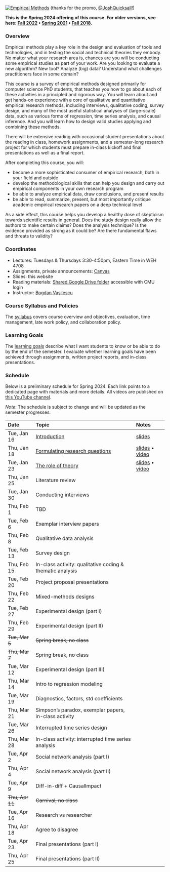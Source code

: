 [![Empirical Methods](assets/promo/promo.001.jpeg)](https://www.youtube.com/watch?v=TFkcCqmlLms "17-803 Empirical Methods")
(thanks for the promo, [@JoshQuicksall](https://twitter.com/JoshQuicksall)!)

**This is the Spring 2024 offering of this course. For older versions, see here: [Fall 2022](fall-2022/) • [Spring 2021](spring-2021/) • [Fall 2018](fall-2018/).**

### Overview

Empirical methods play a key role in the design and evaluation of tools and technologies, 
and in testing the social and technical theories they embody. No matter what your 
research area is, chances are you will be conducting some empirical studies as 
part of your work. Are you looking to evaluate a new algorithm? New tool? 
Analyze (big) data? Understand what challenges practitioners face in some domain? 

This course is a survey of empirical methods designed primarily for computer 
science PhD students, that teaches you how to go about each of these activities 
in a principled and rigorous way. 
You will learn about and get hands-on experience with a core of qualitative and 
quantitative empirical research methods, including interviews, qualitative coding, 
survey design, and many of the most useful statistical analyses of (large-scale) 
data, such as various forms of regression, time series analysis, and causal inference. 
And you will learn how to design valid studies applying and combining these methods.

There will be extensive reading with occasional student presentations about 
the reading in class, homework assignments, and a semester-long research 
project for which students must prepare in-class kickoff and final presentations 
as well as a final report.

After completing this course, you will:

-  become a more sophisticated consumer of empirical research, both in your field and outside
-  develop the methodological skills that can help you design and carry out empirical components in your own research program
-  be able to analyze empirical data, draw conclusions, and present results 
-  be able to read, summarize, present, but most importantly critique academic empirical research papers on a deep technical level

As a side effect, this course helps you develop a healthy dose of skepticism towards scientific results in general. Does the study design really allow the authors to make certain claims? Does the analysis technique? Is the evidence provided as strong as it could be? Are there fundamental flaws and threats to validity?

### Coordinates
- Lectures: Tuesdays & Thursdays 3:30-4:50pm, Eastern Time in WEH 4708
- Assignments, private announcements: [Canvas](https://canvas.cmu.edu/courses/39794)
- Slides: this website
- Reading materials: [Shared Google Drive folder](https://drive.google.com/drive/folders/1lSOQlbw-cRmT47_itpIJkTZua_IASNgB?usp=sharing) accessible with CMU login
- Instructor: [Bogdan Vasilescu](https://bvasiles.github.io)
<!-- - Teaching assistant: -->

### Course Syllabus and Policies
The [syllabus](syllabus.md) covers course overview and objectives, evaluation, 
time management, late work policy, and collaboration policy.

### Learning Goals
The [learning goals](learning-goals.md) describe what I want students to know 
or be able to do by the end of the semester. 
I evaluate whether learning goals have been achieved through assignments, 
written project reports, and in-class presentations.


### Schedule

Below is a preliminary schedule for Spring 2024. Each link points to a dedicated page with materials and more details.
All videos are published on [this YouTube channel](https://youtube.com/playlist?list=PLuPUOEODcOmsS409iKohAewobtQswdI7M).

*Note*: The schedule is subject to change and will be updated as the semester progresses. 

| Date        		| Topic 	| Notes |
| :------------- 	|:--------|:-------- |
Tue, Jan 16 | [Introduction](pages/jan16-intro.md) | [slides](slides/01-intro.pdf)
Thu, Jan 18 | [Formulating research questions](pages/jan18-rqs.md) | [slides](slides/02-rqs.pdf) • [video](https://youtu.be/tvapW-H4R9A)
Tue, Jan 23 | [The role of theory](pages/jan23-theory.md) | [slides](slides/03-theory.pdf) • [video](https://youtu.be/Kdu68doozkQ)
Thu, Jan 25 | Literature review | 
Tue, Jan 30 | Conducting interviews | 
Thu, Feb 1 | TBD | 
Tue, Feb 6 | Exemplar interview papers | 
Thu, Feb 8 | Qualitative data analysis |
Tue, Feb 13 | Survey design | 
Thu, Feb 15 | In-class activity: qualitative coding & thematic analysis | 
Tue, Feb 20 | Project proposal presentations | 
Thu, Feb 22 | Mixed-methods designs | 
Tue, Feb 27 | Experimental design (part I) | 
Thu, Feb 29 | Experimental design (part II) | 
~~Tue, Mar 5~~ | ~~Spring break, no class~~ |
~~Thu, Mar 7~~ | ~~Spring break, no class~~ |
Tue, Mar 12 | Experimental design (part III) | 
Thu, Mar 14 | Intro to regression modeling | 
Tue, Mar 19 | Diagnostics, factors, std coefficients | 
Thu, Mar 21 | Simpson’s paradox, exemplar papers, in-class activity | 
Tue, Mar 26 | Interrupted time series design | 
Thu, Mar 28 | In-class activity: interrupted time series analysis | 
Tue, Apr 2 | Social network analysis (part I) | 
Thu, Apr 4 | Social network analysis (part II) | 
Tue, Apr 9 | Diff-in-diff + CausalImpact | 
~~Thu, Apr 11~~ | ~~Carnival, no class~~ |
Tue, Apr 16 | Research vs researcher | 
Thu, Apr 18 | Agree to disagree | 
Tue, Apr 23 | Final presentations (part I) | 
Thu, Apr 25 | Final presentations (part II) | 
